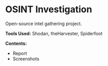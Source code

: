 # OSINT Investigation

Open-source intel gathering project.

**Tools Used:** Shodan, theHarvester, Spiderfoot

**Contents:**
- Report
- Screenshots
